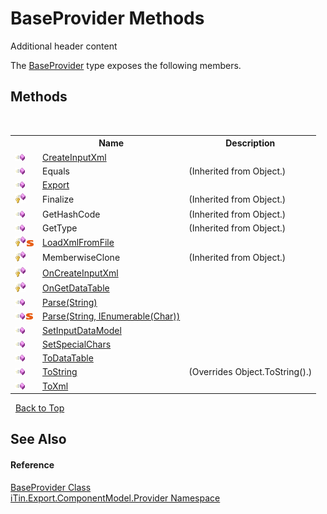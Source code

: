 # BaseProvider Methods
Additional header content 

The <a href="f3556fb2-c7e1-5904-974e-18f789583e49">BaseProvider</a> type exposes the following members.


## Methods
&nbsp;<table><tr><th></th><th>Name</th><th>Description</th></tr><tr><td>![Public method](media/pubmethod.gif "Public method")</td><td><a href="c03ee411-dade-4a3f-0e88-1153025ff51a">CreateInputXml</a></td><td /></tr><tr><td>![Public method](media/pubmethod.gif "Public method")</td><td>Equals</td><td> (Inherited from Object.)</td></tr><tr><td>![Public method](media/pubmethod.gif "Public method")</td><td><a href="a18f0a5f-6691-9c7c-08d1-6e4b8e5656f9">Export</a></td><td /></tr><tr><td>![Protected method](media/protmethod.gif "Protected method")</td><td>Finalize</td><td> (Inherited from Object.)</td></tr><tr><td>![Public method](media/pubmethod.gif "Public method")</td><td>GetHashCode</td><td> (Inherited from Object.)</td></tr><tr><td>![Public method](media/pubmethod.gif "Public method")</td><td>GetType</td><td> (Inherited from Object.)</td></tr><tr><td>![Protected method](media/protmethod.gif "Protected method")![Static member](media/static.gif "Static member")</td><td><a href="eabadaf5-2f41-36b0-60ec-2ab2081fd87d">LoadXmlFromFile</a></td><td /></tr><tr><td>![Protected method](media/protmethod.gif "Protected method")</td><td>MemberwiseClone</td><td> (Inherited from Object.)</td></tr><tr><td>![Protected method](media/protmethod.gif "Protected method")</td><td><a href="8702eb51-00ef-d58d-e14e-7583f04507fe">OnCreateInputXml</a></td><td /></tr><tr><td>![Protected method](media/protmethod.gif "Protected method")</td><td><a href="ea5cdbd1-6165-54f7-b1a2-b2b445c9c28d">OnGetDataTable</a></td><td /></tr><tr><td>![Public method](media/pubmethod.gif "Public method")</td><td><a href="e7706407-29a6-55e7-b2ae-01639cae163e">Parse(String)</a></td><td /></tr><tr><td>![Public method](media/pubmethod.gif "Public method")![Static member](media/static.gif "Static member")</td><td><a href="1102f03b-05c8-4de4-7cd9-db9aba5b0949">Parse(String, IEnumerable(Char))</a></td><td /></tr><tr><td>![Public method](media/pubmethod.gif "Public method")</td><td><a href="bb0d44d4-8040-d1dc-c860-33d9c7bba8d1">SetInputDataModel</a></td><td /></tr><tr><td>![Public method](media/pubmethod.gif "Public method")</td><td><a href="14538925-1c27-4390-5dce-60e7f073b406">SetSpecialChars</a></td><td /></tr><tr><td>![Public method](media/pubmethod.gif "Public method")</td><td><a href="1cb37bac-673b-bf1a-5ec0-6df0656385e5">ToDataTable</a></td><td /></tr><tr><td>![Public method](media/pubmethod.gif "Public method")</td><td><a href="6436c951-19e8-0c03-ae50-e4637a536029">ToString</a></td><td> (Overrides Object.ToString().)</td></tr><tr><td>![Public method](media/pubmethod.gif "Public method")</td><td><a href="2de7edd2-958d-4f45-706f-b1a64d07e667">ToXml</a></td><td /></tr></table>&nbsp;
<a href="#baseprovider-methods">Back to Top</a>

## See Also


#### Reference
<a href="f3556fb2-c7e1-5904-974e-18f789583e49">BaseProvider Class</a><br /><a href="723a96b5-5779-2554-cf17-05149bfcb802">iTin.Export.ComponentModel.Provider Namespace</a><br />